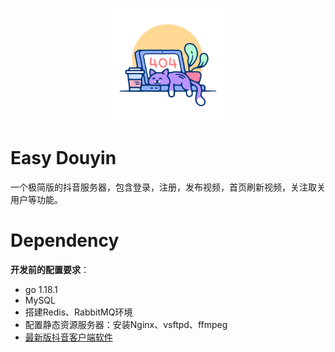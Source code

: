 <a name="readme-top"></a>

<!-- PROJECT LOGO -->
<br />
<div align="center">
  <a href="https://github.com/hualuo321/douyin">
    <img src="images/error404.png" alt="Logo" width="180" height="180">
  </a>
</div>

# Easy Douyin
一个极简版的抖音服务器，包含登录，注册，发布视频，首页刷新视频，关注取关用户等功能。

# Dependency
**开发前的配置要求**：
- go 1.18.1
- MySQL
- 搭建Redis、RabbitMQ环境
- 配置静态资源服务器：安装Nginx、vsftpd、ffmpeg
- [最新版抖音客户端软件](https://bytedance.feishu.cn/docs/doccnM9KkBAdyDhg8qaeGlIz7S7)